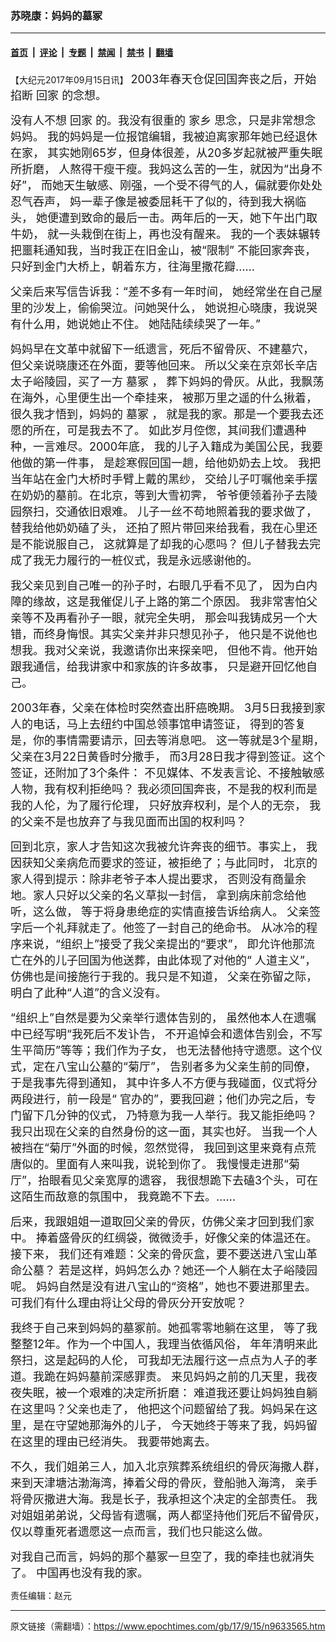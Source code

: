 ### 苏晓康：妈妈的墓冢

---

#### [首页](../../../..?n9633565) &nbsp;|&nbsp; [评论](../../../../../epoch-comment?n9633565) &nbsp;|&nbsp; [专题](../../../../../epoch-special?n9633565) &nbsp;|&nbsp; [禁闻](../../../../../epoch-news?n9633565) &nbsp;|&nbsp; [禁书](../../../../../books?n9633565) &nbsp;|&nbsp; [翻墙](https://github.com/gfw-breaker/nogfw/blob/master/README.md?n9633565)


<div class="post_content" id="artbody" itemprop="articleBody">
 <!-- article content begin -->
 <p>
  【大纪元2017年09月15日讯】
  <span style="font-size: large;">
   2003年春天仓促回国奔丧之后，开始掐断
   <ok href="https://www.epochtimes.com/gb/tag/%E5%9B%9E%E5%AE%B6.html">
    回家
   </ok>
   的念想。
  </span>
 </p>
 <p>
  <span style="font-size: large;">
   没有人不想
   <ok href="https://www.epochtimes.com/gb/tag/%E5%9B%9E%E5%AE%B6.html">
    回家
   </ok>
   的。我没有很重的
   <ok href="https://www.epochtimes.com/gb/tag/%E5%AE%B6%E4%B9%A1.html">
    家乡
   </ok>
   思念，只是非常想念妈妈。
   <wbr/>
   我的妈妈是一位报馆编辑，我被迫离家那年她已经退休在家，
   <wbr/>
   其实她刚65岁，但身体很差，从20多岁起就被严重失眠所折磨，
   <wbr/>
   人熬得干瘦干瘦。我妈这么苦的一生，就因为“出身不好”，
   <wbr/>
   而她天生敏感、刚强，一个受不得气的人，偏就要你处处忍气吞声，
   <wbr/>
   妈一辈子像是被委屈耗干了似的，待到我大祸临头，
   <wbr/>
   她便遭到致命的最后一击。两年后的一天，她下午出门取牛奶，
   <wbr/>
   就一头栽倒在街上，再也没有醒来。
   <wbr/>
   我的一个表妹辗转把噩耗通知我，当时我正在旧金山，被“限制”
   <wbr/>
   不能回家奔丧，只好到金门大桥上，朝着东方，往海里撒花瓣……
  </span>
 </p>
 <p>
  <span style="font-size: large;">
   父亲后来写信告诉我：“差不多有一年时间，
   <wbr/>
   她经常坐在自己屋里的沙发上，偷偷哭泣。问她哭什么，
   <wbr/>
   她说担心晓康，我说哭有什么用，她说她止不住。
   <wbr/>
   她陆陆续续哭了一年。”
  </span>
 </p>
 <p>
  <span style="font-size: large;">
   妈妈早在文革中就留下一纸遗言，死后不留骨灰、不建墓穴，
   <wbr/>
   但父亲说晓康还在外面，要等他回来。
   <wbr/>
   所以父亲在京郊长辛店太子峪陵园，买了一方
   <ok href="https://www.epochtimes.com/gb/tag/%E5%A2%93%E5%86%A2.html">
    墓冢
   </ok>
   ，
   <wbr/>
   葬下妈妈的骨灰。从此，我飘荡在海外，心里便生出一个牵挂来，
   <wbr/>
   被那万里之遥的什么揪着，很久我才悟到，妈妈的
   <ok href="https://www.epochtimes.com/gb/tag/%E5%A2%93%E5%86%A2.html">
    墓冢
   </ok>
   ，
   <wbr/>
   就是我的家。那是一个要我去还愿的所在，可是我去不了。
   <wbr/>
   如此岁月倥偬，其间我们遭遇种种，一言难尽。2000年底，
   <wbr/>
   我的儿子入籍成为美国公民，我要他做的第一件事，
   <wbr/>
   是趁寒假回国一趟，给他奶奶去上坟。
   <wbr/>
   我把当年站在金门大桥时手臂上戴的黑纱，
   <wbr/>
   交给儿子叮嘱他亲手摆在奶奶的墓前。在北京，等到大雪初霁，
   <wbr/>
   爷爷便领着孙子去陵园祭扫，交通依旧艰难。
   <wbr/>
   儿子一丝不苟地照着我的要求做了，替我给他奶奶磕了头，
   <wbr/>
   还拍了照片带回来给我看，我在心里还是不能说服自己，
   <wbr/>
   这就算是了却我的心愿吗？
   <wbr/>
   但儿子替我去完成了我无力履行的一桩仪式，我是永远感谢他的。
  </span>
 </p>
 <p>
  <span style="font-size: large;">
   我父亲见到自己唯一的孙子时，右眼几乎看不见了，
   <wbr/>
   因为白内障的缘故，这是我催促儿子上路的第二个原因。
   <wbr/>
   我非常害怕父亲等不及再看孙子一眼，就完全失明，
   <wbr/>
   那会叫我铸成另一个大错，而终身悔恨。其实父亲并非只想见孙子，
   <wbr/>
   他只是不说他也想我。我对父亲说，我邀请你出来探亲吧，
   <wbr/>
   但他不肯。他开始跟我通信，给我讲家中和家族的许多故事，
   <wbr/>
   只是避开回忆他自己。
  </span>
 </p>
 <p>
  <span style="font-size: large;">
   2003年春，父亲在体检时突然查出肝癌晚期。
   <wbr/>
   3月5日我接到家人的电话，马上去纽约中国总领事馆申请签证，
   <wbr/>
   得到的答复是，你的事情需要请示，回去等消息吧。
   <wbr/>
   这一等就是3个星期，父亲在3月22日黄昏时分撒手，
   <wbr/>
   而3月28日我才得到签证。这个签证，还附加了3个条件：
   <wbr/>
   不见媒体、不发表言论、不接触敏感人物，我有权利拒绝吗？
   <wbr/>
   我必须回国奔丧，不是我的权利而是我的人伦，为了履行伦理，
   <wbr/>
   只好放弃权利，是个人的无奈，
   <wbr/>
   我的父亲不是也放弃了与我见面而出国的权利吗？
  </span>
 </p>
 <p>
  <span style="font-size: large;">
   回到北京，家人才告知这次我被允许奔丧的细节。事实上，
   <wbr/>
   我因获知父亲病危而要求的签证，被拒绝了；与此同时，
   <wbr/>
   北京的家人得到提示：除非老爷子本人提出要求，
   <wbr/>
   否则没有商量余地。家人只好以父亲的名义草拟一封信，
   <wbr/>
   拿到病床前念给他听，这么做，
   <wbr/>
   等于将身患绝症的实情直接告诉给病人。
   <wbr/>
   父亲签字后一个礼拜就走了。他签了一封自己的绝命书。
   <wbr/>
   从冰冷的程序来说，“组织上”接受了我父亲提出的“要求”，
   <wbr/>
   即允许他那流亡在外的儿子回国为他送葬，由此体现了对他的“
   <wbr/>
   人道主义”，仿佛也是间接施行于我的。我只是不知道，
   <wbr/>
   父亲在弥留之际，明白了此种“人道”的含义没有。
  </span>
 </p>
 <p>
  <span style="font-size: large;">
   “组织上”自然是要为父亲举行遗体告别的，
   <wbr/>
   虽然他本人在遗嘱中已经写明“我死后不发讣告，
   <wbr/>
   不开追悼会和遗体告别会，不写生平简历”等等；我们作为子女，
   <wbr/>
   也无法替他持守遗愿。这个仪式，定在八宝山公墓的“菊厅”，
   <wbr/>
   告别者多为父亲生前的同僚，于是我事先得到通知，
   <wbr/>
   其中许多人不方便与我碰面，仪式将分两段进行，前一段是“
   <wbr/>
   官办的”，要我回避；他们办完之后，专门留下几分钟的仪式，
   <wbr/>
   乃特意为我一人举行。我又能拒绝吗？
   <wbr/>
   我只出现在父亲的自然身份的这一面，其实也好。
   <wbr/>
   当我一个人被挡在“菊厅”外面的时候，忽然觉得，
   <wbr/>
   我回到这里来竟有点荒唐似的。里面有人来叫我，说轮到你了。
   <wbr/>
   我慢慢走进那“菊厅”，抬眼看见父亲宽厚的遗容，
   <wbr/>
   我很想跪下去磕3个头，可在这陌生而敌意的氛围中，
   <wbr/>
   我竟跪不下去。……
  </span>
 </p>
 <p>
  <span style="font-size: large;">
   后来，我跟姐姐一道取回父亲的骨灰，仿佛父亲才回到我们家中。
   <wbr/>
   捧着盛骨灰的红绸袋，微微烫手，好像父亲的体温还在。接下来，
   <wbr/>
   我们还有难题：父亲的骨灰盒，要不要送进八宝山革命公墓？
   <wbr/>
   若是这样，妈妈怎么办？她还一个人躺在太子峪陵园呢。
   <wbr/>
   妈妈自然是没有进八宝山的“资格”，她也不要进那里去。
   <wbr/>
   可我们有什么理由将让父母的骨灰分开安放呢？
  </span>
 </p>
 <p>
  <span style="font-size: large;">
   我终于自己来到妈妈的墓冢前。她孤零零地躺在这里，
   <wbr/>
   等了我整整12年。作为一个中国人，我理当依循风俗，
   <wbr/>
   年年清明来此祭扫，这是起码的人伦，
   <wbr/>
   可我却无法履行这一点点为人子的孝道。我跪在妈妈墓前深感罪责。
   <wbr/>
   来见妈妈之前的几天里，我夜夜失眠，被一个艰难的决定所折磨：
   <wbr/>
   难道我还要让妈妈独自躺在这里吗？父亲也走了，
   <wbr/>
   他把这个问题留给了我。妈妈呆在这里，是在守望她那海外的儿子，
   <wbr/>
   今天她终于等来了我，妈妈留在这里的理由已经消失。
   <wbr/>
   我要带她离去。
  </span>
 </p>
 <p>
  <span style="font-size: large;">
   不久，我们姐弟三人，加入北京殡葬系统组织的骨灰海撒人群，
   <wbr/>
   来到天津塘沽渤海湾，捧着父母的骨灰，登船驰入海湾，
   <wbr/>
   亲手将骨灰撒进大海。我是长子，我承担这个决定的全部责任。
   <wbr/>
   我对姐姐弟弟说，父母皆有遗嘱，两人都坚持他们死后不留骨灰，
   <wbr/>
   仅以尊重死者遗愿这一点而言，我们也只能这么做。
  </span>
 </p>
 <p>
  <span style="font-size: large;">
   对我自己而言，妈妈的那个墓冢一旦空了，我的牵挂也就消失了。
   <wbr/>
   中国再也没有我的家。
  </span>
 </p>
 <p>
  责任编辑：赵元
 </p>
 <!-- article content end -->
 <div id="below_article_ad">
 </div>
</div>


---

原文链接（需翻墙）：https://www.epochtimes.com/gb/17/9/15/n9633565.htm